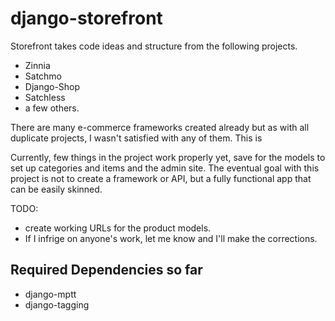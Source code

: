 django-storefront
=================

Storefront takes code ideas and structure from the following projects.

* Zinnia
* Satchmo
* Django-Shop
* Satchless
* a few others.

There are many e-commerce frameworks created already but as with all duplicate projects,
I wasn't satisfied with any of them. This is

Currently, few things in the project work properly yet, save for the models to set up categories and items and the admin site. The eventual goal with this project is not to create a framework or API, but a fully functional app that can be easily skinned.

TODO:
- create working URLs for the product models.
- If I infrige on anyone's work, let me know and I'll make the corrections.

Required Dependencies so far
----------------------------
* django-mptt
* django-tagging

